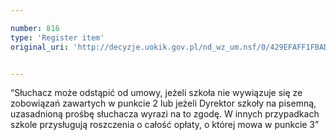 ```yaml
---

number: 816
type: 'Register item'
original_uri: 'http://decyzje.uokik.gov.pl/nd_wz_um.nsf/0/429EFAFF1FBAD2FEC12572DD003296DC?OpenDocument'


---
```


“Słuchacz może odstąpić od umowy, jeżeli szkoła nie wywiązuje się ze zobowiązań zawartych w punkcie 2 lub jeżeli Dyrektor szkoły na pisemną, uzasadnioną prośbę słuchacza wyrazi na to zgodę. W innych przypadkach szkole przysługują roszczenia o całość opłaty, o której mowa w punkcie 3”
